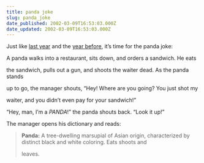 ```yaml
---
title: panda joke
slug: panda_joke
date_published: 2002-03-09T16:53:03.000Z
date_updated: 2002-03-09T16:53:03.000Z
---
```


Just like [last year](/2001/03/09/to_keep_you_bus) and the [year before](/2000/03/10/a_panda_walks_i), it’s time for the panda joke:

A panda walks into a restaurant, sits down, and orders a sandwich. He eats

the sandwich, pulls out a gun, and shoots the waiter dead. As the panda stands

up to go, the manager shouts, “Hey! Where are you going? You just shot my

waiter, and you didn’t even pay for your sandwich!”

“Hey, man, I’m a *PANDA*!” the panda shouts back. “Look it up!”

The manager opens his dictionary and reads:

> **Panda:** A tree-dwelling marsupial of Asian origin, characterized by distinct black and white coloring. Eats shoots and
> 
> leaves.
